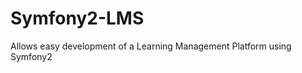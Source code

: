 Symfony2-LMS
============

Allows easy development of a Learning Management Platform using Symfony2
